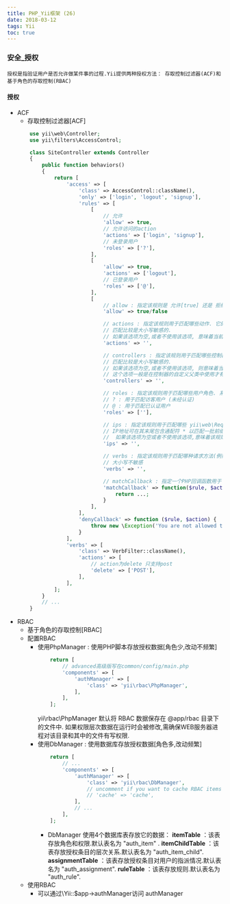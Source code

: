 ```yaml
---
title: PHP_Yii框架 (26)
date: 2018-03-12
tags: Yii
toc: true
---
```


### 安全_授权
    授权是指验证用户是否允许做某件事的过程.Yii提供两种授权方法： 存取控制过滤器(ACF)和基于角色的存取控制(RBAC)

<!-- more -->

#### 授权
- ACF
    * 存取控制过滤器[ACF]
    ```php
        use yii\web\Controller;
        use yii\filters\AccessControl;

        class SiteController extends Controller
        {
            public function behaviors()
            {
                return [
                    'access' => [
                        'class' => AccessControl::className(),
                        'only' => ['login', 'logout', 'signup'],
                        'rules' => [
                            [
                                // 允许
                                'allow' => true,
                                // 允许访问的action
                                'actions' => ['login', 'signup'],
                                // 未登录用户
                                'roles' => ['?'],
                            ],
                            [
                                'allow' => true,
                                'actions' => ['logout'],
                                // 已登录用户
                                'roles' => ['@'],
                            ],
                            [
                                // allow : 指定该规则是 允许[true] 还是 拒绝[false]
                                'allow' => true/false

                                // actions : 指定该规则用于匹配哪些动作. 它的值应该是动作方法的ID数组.
                                // 匹配比较是大小写敏感的.
                                // 如果该选项为空,或者不使用该选项, 意味着当前规则适用于所有的动作
                                'actions' => '',

                                // controllers : 指定该规则用于匹配哪些控制器. 它的值应为控制器ID数组.
                                // 匹配比较是大小写敏感的.
                                // 如果该选项为空,或者不使用该选项, 则意味着当前规则适用于所有的动作.
                                // 这个选项一般是在控制器的自定义父类中使用才有意义
                                'controllers' => '',

                                // roles : 指定该规则用于匹配哪些用户角色. 系统自带两个特殊的角色,通过 yii\web\User::isGuest 来判断
                                // ? : 用于匹配访客用户 (未经认证)
                                // @ : 用于匹配已认证用户
                                'roles' => [''],

                                // ips : 指定该规则用于匹配哪些 yii\web\Request::userIP . 
                                // IP地址可在其末尾包含通配符 * 以匹配一批前缀相同的IP地址
                                //  如果该选项为空或者不使用该选项,意味着该规则适用于所有角色.
                                'ips' => '',

                                // verbs : 指定该规则用于匹配哪种请求方法(例如GET, POST). 
                                // 大小写不敏感
                                'verbs' => '',

                                // matchCallback : 指定一个PHP回调函数用于 判定该规则是否满足条件
                                'matchCallback' => function($rule, $action) {
                                    return ...;
                                }
                            ],
                        ],
                        'denyCallback' => function ($rule, $action) {
                            throw new \Exception('You are not allowed to access this page');
                        }
                    ],
                    'verbs' => [
                        'class' => VerbFilter::className(),
                        'actions' => [
                            // action为delete 只支持post
                            'delete' => ['POST'],
                        ],
                    ],
                ];
            }
            // ...
        }
    ```
- RBAC
    * 基于角色的存取控制[RBAC]
    * 配置RBAC
        * 使用PhpManager : 使用PHP脚本存放授权数据[角色少,改动不频繁]
            ```php
                return [
                    // advanced高级版写在common/config/main.php
                    'components' => [
                        'authManager' => [
                            'class' => 'yii\rbac\PhpManager',
                        ],
                    ],
                ];
            ```
            yii\rbac\PhpManager 默认将 RBAC 数据保存在 @app/rbac 目录下的文件中. 如果权限层次数据在运行时会被修改,需确保WEB服务器进程对该目录和其中的文件有写权限.
        * 使用DbManager : 使用数据库存放授权数据[角色多,改动频繁]
            ```php
                return [
                    // ...
                    'components' => [
                        'authManager' => [
                            'class' => 'yii\rbac\DbManager',
                            // uncomment if you want to cache RBAC items hierarchy
                            // 'cache' => 'cache',
                        ],
                        // ...
                    ],
                ];
            ```
            * DbManager 使用4个数据库表存放它的数据：
            **itemTable** ：该表存放角色和权限.默认表名为 "auth_item" .
            **itemChildTable** ：该表存放授权条目的层次关系.默认表名为 "auth_item_child".
            **assignmentTable** ：该表存放授权条目对用户的指派情况.默认表名为 "auth_assignment".
            **ruleTable** ：该表存放规则.默认表名为 "auth_rule".
    * 使用RBAC
        * 可以通过\Yii::$app->authManager访问 authManager
